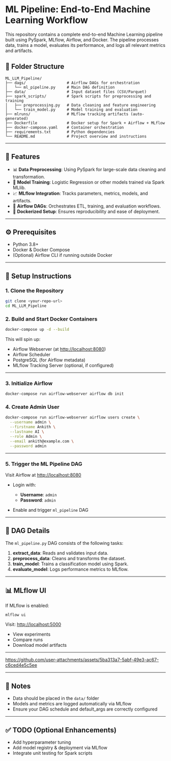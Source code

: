 # ML Pipeline: End-to-End Machine Learning Workflow

This repository contains a complete end-to-end Machine Learning pipeline built using PySpark, MLflow, Airflow, and Docker. The pipeline processes data, trains a model, evaluates its performance, and logs all relevant metrics and artifacts.

## 📁 Folder Structure

```
ML_LLM_Pipeline/
├── dags/                  # Airflow DAGs for orchestration
│   └── ml_pipeline.py     # Main DAG definition
├── data/                  # Input dataset files (CSV/Parquet)
├── spark_scripts/         # Spark scripts for preprocessing and training
│   ├── preprocessing.py   # Data cleaning and feature engineering
│   └── train_model.py     # Model training and evaluation
├── mlruns/                # MLflow tracking artifacts (auto-generated)
├── Dockerfile             # Docker setup for Spark + Airflow + MLflow
├── docker-compose.yaml    # Container orchestration
├── requirements.txt       # Python dependencies
└── README.md              # Project overview and instructions
```

---

## 🚀 Features

* 📊 **Data Preprocessing**: Using PySpark for large-scale data cleaning and transformation.
* 🤖 **Model Training**: Logistic Regression or other models trained via Spark MLlib.
* 📈 **MLflow Integration**: Tracks parameters, metrics, models, and artifacts.
* 📅 **Airflow DAGs**: Orchestrates ETL, training, and evaluation workflows.
* 🐳 **Dockerized Setup**: Ensures reproducibility and ease of deployment.

---

## ⚙️ Prerequisites

* Python 3.8+
* Docker & Docker Compose
* (Optional) Airflow CLI if running outside Docker

---

## 🔧 Setup Instructions

### 1. Clone the Repository

```bash
git clone <your-repo-url>
cd ML_LLM_Pipeline
```

### 2. Build and Start Docker Containers

```bash
docker-compose up -d --build
```

This will spin up:

* Airflow Webserver (at [http://localhost:8080](http://localhost:8080))
* Airflow Scheduler
* PostgreSQL (for Airflow metadata)
* MLflow Tracking Server (optional, if configured)

---

### 3. Initialize Airflow

```bash
docker-compose run airflow-webserver airflow db init
```

### 4. Create Admin User

```bash
docker-compose run airflow-webserver airflow users create \
  --username admin \
  --firstname Ankith \
  --lastname AI \
  --role Admin \
  --email ankith@example.com \
  --password admin
```

---

### 5. Trigger the ML Pipeline DAG

Visit Airflow at [http://localhost:8080](http://localhost:8080)

* Login with:

  * **Username**: `admin`
  * **Password**: `admin`
* Enable and trigger `ml_pipeline` DAG

---

## 🧠 DAG Details

The `ml_pipeline.py` DAG consists of the following tasks:

1. **extract\_data**: Reads and validates input data.
2. **preprocess\_data**: Cleans and transforms the dataset.
3. **train\_model**: Trains a classification model using Spark.
4. **evaluate\_model**: Logs performance metrics to MLflow.

---

## 📊 MLflow UI

If MLflow is enabled:

```bash
mlflow ui
```

Visit: [http://localhost:5000](http://localhost:5000)

* View experiments
* Compare runs
* Download model artifacts
---


https://github.com/user-attachments/assets/5ba313a7-5abf-49e3-ac67-c6ced4e5c5ee



---

## 📝 Notes

* Data should be placed in the `data/` folder
* Models and metrics are logged automatically via MLflow
* Ensure your DAG schedule and default\_args are correctly configured

---

## ✅ TODO (Optional Enhancements)

* Add hyperparameter tuning
* Add model registry & deployment via MLflow
* Integrate unit testing for Spark scripts

